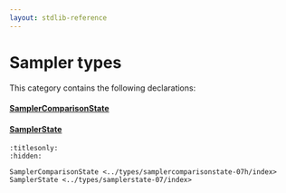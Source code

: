 ```yaml
---
layout: stdlib-reference
---
```

# Sampler types

This category contains the following declarations:

#### [SamplerComparisonState](samplercomparisonstate-07h/index.md)

#### [SamplerState](samplerstate-07/index.md)


```{toctree}
:titlesonly:
:hidden:

SamplerComparisonState <../types/samplercomparisonstate-07h/index>
SamplerState <../types/samplerstate-07/index>
```

<script>
// Fix .md links to .html when on ReadTheDocs
if (window.location.hostname.includes('readthedocs') || 
    window.location.hostname.includes('rtfd.io')) {
  document.addEventListener('DOMContentLoaded', function() {
    const links = document.querySelectorAll('a');
    links.forEach(link => {
      const href = link.getAttribute('href');
      if (href && href.includes('.md')) {
        // This regex will handle .md links with or without fragment identifiers or query parameters
        link.href = link.href.replace(/(.+)\.md(#[^?]*)?(\?.*)?$/, '$1.html$2$3');
      }
    });
  });
}
</script>
